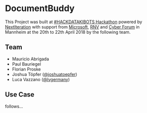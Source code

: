 # DocumentBuddy

This Project was built at [#HACKDATAKIBOTS Hackathon](http://hackathon.nextiteration.de/) powered by [NextIteration](http://nextiteration.de/) with support from [Microsoft](https://www.microsoft.com/de-de/), [RNV](https://www.rnv-online.de/startseite.html) and [Cyber Forum](https://www.cyberforum.de/) in Mannheim at the 20th to 22th April 2018 by the following team.

## Team

- Mauricio Abrigada
- Paul Bauriegel
- Florian Proske
- Joshua Töpfer ([@joshuatoepfer](https://twitter.com/joshuatoepfer))
- Luca Vazzano ([@lvgermany](https://twitter.com/lvgermany))

## Use Case

follows...
